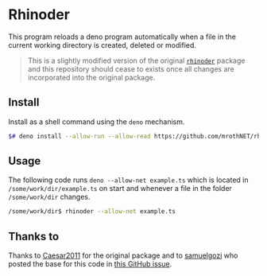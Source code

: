 # Rhinoder

This program reloads a deno program automatically when a file in the current working directory is created, deleted or modified.

> This is a slightly modified version of the original [`rhinoder`](https://github.com/Caesar2011/rhinoder) package and
> this repository should cease to exists once all changes are incorporated into the original package.

## Install

Install as a shell command using the `deno` mechanism.

```bash
$# deno install --allow-run --allow-read https://github.com/mrothNET/rhinoder/raw/master/rhinoder.ts
```

## Usage

The following code runs `deno --allow-net example.ts` which is located in `/some/work/dir/example.ts` on start and whenever a file in the folder `/some/work/dir` changes.


```bash
/some/work/dir$ rhinoder --allow-net example.ts
```

## Thanks to

Thanks to [Caesar2011](https://github.com/Caesar2011) for the original package and to [samuelgozi](https://github.com/samuelgozi) who posted the base for this code in [this GitHub issue](https://github.com/denoland/deno/issues/4830).
